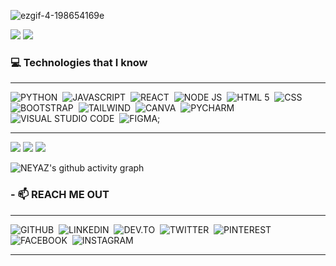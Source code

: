 ![ezgif-4-198654169e](https://user-images.githubusercontent.com/92919697/158129322-2403dc29-39ce-4ed5-aab2-13feacc46f79.gif)

<img src="https://github-readme-stats.vercel.app/api?username=neyaznafiz&show_icons=true&theme=light&line_height=33"> <img src="https://github-readme-stats.vercel.app/api/top-langs/?username=neyaznafiz&theme=light&hide_langs_below=1">

### 💻 Technologies that I know
<hr>

![PYTHON](https://img.shields.io/badge/Python-FFD43B?style=for-the-badge&logo=python&logoColor=blue)&nbsp;
![JAVASCRIPT](https://img.shields.io/badge/JavaScript-323330?style=for-the-badge&logo=javascript&logoColor=F7DF1E)&nbsp;
![REACT](https://img.shields.io/badge/React-20232A?style=for-the-badge&logo=react&logoColor=61DAFB)&nbsp;
![NODE JS](https://img.shields.io/badge/Node.js-339933?style=for-the-badge&logo=nodedotjs&logoColor=white)&nbsp;
![HTML 5](https://img.shields.io/badge/HTML5-E34F26?style=for-the-badge&logo=html5&logoColor=white)&nbsp;
![CSS](https://img.shields.io/badge/CSS3-1572B6?style=for-the-badge&logo=css3&logoColor=white)&nbsp;
![BOOTSTRAP](https://img.shields.io/badge/Bootstrap-563D7C?style=for-the-badge&logo=bootstrap&logoColor=white)&nbsp;
![TAILWIND](https://img.shields.io/badge/Tailwind_CSS-38B2AC?style=for-the-badge&logo=tailwind-css&logoColor=white)&nbsp;
![CANVA](https://img.shields.io/badge/Canva-%2300C4CC.svg?&style=for-the-badge&logo=Canva&logoColor=white)&nbsp;
![PYCHARM](https://img.shields.io/badge/PyCharm-000000.svg?&style=for-the-badge&logo=PyCharm&logoColor=white)&nbsp;
![VISUAL STUDIO CODE](https://img.shields.io/badge/Visual_Studio_Code-0078D4?style=for-the-badge&logo=visual%20studio%20code&logoColor=white)&nbsp;
![FIGMA](	https://img.shields.io/badge/Figma-F24E1E?style=for-the-badge&logo=figma&logoColor=white);

<hr>

<img src="https://github-readme-streak-stats.herokuapp.com/?user=neyaznafiz">
<img src="https://github-profile-trophy.vercel.app/?username=neyaznafiz">

<img src="https://github-profile-summary-cards.vercel.app/api/cards/profile-details?username=neyaznafiz&theme=vue">

![NEYAZ's github activity graph](https://activity-graph.herokuapp.com/graph?username=neyaznafiz&bg_color=ffffff&color=010203&line=0ebaec&point=1adbce&area=true&hide_border=true)

### - 📫  REACH ME OUT
<hr>

![GITHUB](https://img.shields.io/badge/GitHub-100000?style=for-the-badge&logo=github&logoColor=white)&nbsp;
![LINKEDIN](https://img.shields.io/badge/LinkedIn-0077B5?style=for-the-badge&logo=linkedin&logoColor=white)&nbsp;
![DEV.TO](https://img.shields.io/badge/dev.to-0A0A0A?style=for-the-badge&logo=devdotto&logoColor=white)&nbsp;
![TWITTER](https://img.shields.io/badge/Twitter-1DA1F2?style=for-the-badge&logo=twitter&logoColor=white)&nbsp;
![PINTEREST](https://img.shields.io/badge/Pinterest-%23E60023.svg?&style=for-the-badge&logo=Pinterest&logoColor=white)&nbsp;
![FACEBOOK](https://img.shields.io/badge/Facebook-1877F2?style=for-the-badge&logo=facebook&logoColor=white)&nbsp;
![INSTAGRAM](	https://img.shields.io/badge/Instagram-E4405F?style=for-the-badge&logo=instagram&logoColor=white)&nbsp;

<hr>

